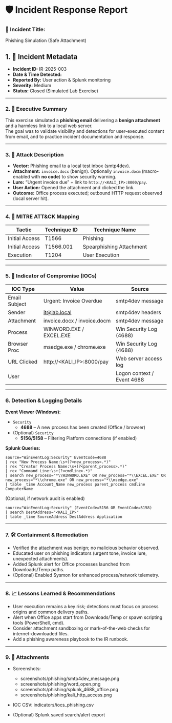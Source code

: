 # 🛡️ Incident Response Report

### 🎯 Incident Title: 
Phishing Simulation (Safe Attachment)

## 1. 📅 Incident Metadata
- **Incident ID:** IR-2025-003  
- **Date & Time Detected:** <YYYY-MM-DD HH:MM UTC>  
- **Reported By:** User action & Splunk monitoring  
- **Severity:** Medium  
- **Status:** Closed (Simulated Lab Exercise)

---

### 2. 📍 Executive Summary
This exercise simulated a **phishing email** delivering a **benign attachment** and a harmless link to a local web server.  
The goal was to validate visibility and detections for user-executed content from email, and to practice incident documentation and response.

---

### 3. 🧨 Attack Description
- **Vector:** Phishing email to a local test inbox (smtp4dev).  
- **Attachment:** `invoice.docx` (benign). Optionally `invoice.docm` (macro-enabled with **no code**) to show security warning.  
- **Lure:** “Urgent invoice due” + link to `http://<KALI_IP>:8000/pay`.  
- **User Action:** Opened the attachment and clicked the link.  
- **Outcome:** Office process executed; outbound HTTP request observed (local server hit).

---

### 4. 📑 MITRE ATT&CK Mapping

| Tactic         | Technique ID | Technique Name                 |
|----------------|--------------|--------------------------------|
| Initial Access | T1566        | Phishing                       |
| Initial Access | T1566.001    | Spearphishing Attachment       |
| Execution      | T1204        | User Execution                 |

---

### 5. 🚦 Indicator of Compromise (IOCs)

| IOC Type      | Value                                      | Source                          |
|---------------|--------------------------------------------|----------------------------------|
| Email Subject | Urgent: Invoice Overdue                    | smtp4dev message                |
| Sender        | it@lab.local                               | smtp4dev headers                |
| Attachment    | invoice.docx / invoice.docm                | smtp4dev message                |
| Process       | WINWORD.EXE / EXCEL.EXE                    | Win Security Log (4688)         |
| Browser Proc  | msedge.exe / chrome.exe                    | Win Security Log (4688)         |
| URL Clicked   | http://<KALI_IP>:8000/pay                  | Web server access log           |
| User          | <victim username>                          | Logon context / Event 4688      |

---
### 6. Detection & Logging Details

**Event Viewer (Windows):**
- `Security`  
  - **4688** – A new process has been created (Office / browser)  
- (Optional) `Security`  
  - **5156/5158** – Filtering Platform connections (if enabled)  

**Splunk Queries:**

```spl
source="WinEventLog:Security" EventCode=4688
| rex "New Process Name:\s+(?<new_process>.*)"
| rex "Creator Process Name:\s+(?<parent_process>.*)"
| rex "Command Line:\s+(?<cmdline>.*)"
| search new_process="*\\WINWORD.EXE" OR new_process="*\\EXCEL.EXE" OR new_process="*\\chrome.exe" OR new_process="*\\msedge.exe"
| table _time Account_Name new_process parent_process cmdline ComputerName

```
(Optional, if network audit is enabled)

```spl
source="WinEventLog:Security" (EventCode=5156 OR EventCode=5158)
| search DestAddress="<KALI_IP>"
| table _time SourceAddress DestAddress Application

```
---
### 7. 🛠 Containment & Remediation
- Verified the attachment was benign; no malicious behavior observed.
- Educated user on phishing indicators (urgent tone, invoice lure, unexpected attachments).
- Added Splunk alert for Office processes launched from Downloads/Temp paths.
- (Optional) Enabled Sysmon for enhanced process/network telemetry.

---
### 8. 📈 Lessons Learned & Recommendations
- User execution remains a key risk; detections must focus on process origins and common delivery paths.
- Alert when Office apps start from Downloads/Temp or spawn scripting tools (PowerShell, cmd).
- Consider attachment sandboxing or mark-of-the-web checks for internet-downloaded files.
- Add a phishing awareness playbook to the IR runbook.

---
### 9. 📎 Attachments
- Screenshots:
  - screenshots/phishing/smtp4dev_message.png
  - screenshots/phishing/word_open.png
  - screenshots/phishing/splunk_4688_office.png
  - screenshots/phishing/kali_http_access.png

- IOC CSV: indicators/iocs_phishing.csv
- (Optional) Splunk saved search/alert export
